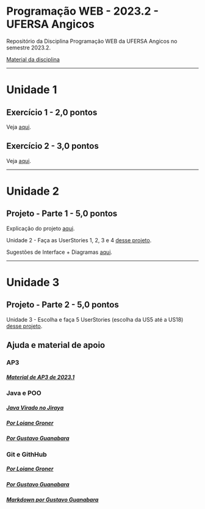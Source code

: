 # Programação WEB - 2023.2 - UFERSA Angicos

Repositório da Disciplina Programação WEB da UFERSA Angicos no semestre 2023.2.

[Material da disciplina](https://drive.google.com/open?id=16I2WfDFZMKDNZGPu1Wq2rl1uceQUZjr6)

---

# Unidade 1

## Exercício 1 - 2,0 pontos

Veja [aqui](u1_exercicio1/).

## Exercício 2 - 3,0 pontos

Veja [aqui](u1_exercicio2/).

---

# Unidade 2

## Projeto - Parte 1 - 5,0 pontos

Explicação do projeto [aqui](#).

Unidade 2 - Faça as UserStories 1, 2, 3 e 4 [desse projeto](https://drive.google.com/open?id=1dYGD7ULD3843EXbuLcf9U2DaAqeZyrVH).

Sugestões de Interface + Diagramas [aqui](https://drive.google.com/open?id=1dXUuf0Yk--28OF9fXpEXMhJfkx6tJe3n).

---

# Unidade 3

## Projeto - Parte 2 - 5,0 pontos

Unidade 3 - Escolha e faça 5 UserStories (escolha da US5 até a US18) [desse projeto](https://drive.google.com/open?id=1dYGD7ULD3843EXbuLcf9U2DaAqeZyrVH).

## Ajuda e material de apoio

### AP3

##### [Material de AP3 de 2023.1](https://github.com/ap3ufersa/ap3_2023.1_xicoArruda)

### Java e POO

##### [Java Virado no Jiraya](https://www.youtube.com/playlist?list=PL62G310vn6nFIsOCC0H-C2infYgwm8SWW)

##### [Por Loiane Groner](https://www.youtube.com/playlist?list=PLGxZ4Rq3BOBq0KXHsp5J3PxyFaBIXVs3r)

##### [Por Gustavo Guanabara](https://www.youtube.com/playlist?list=PLHz_AreHm4dkqe2aR0tQK74m8SFe-aGsY)

### Git e GithHub

##### [Por Loiane Groner](https://www.youtube.com/watch?v=UMhskLXJuq4)

##### [Por Gustavo Guanabara](https://www.youtube.com/watch?v=xEKo29OWILE&list=PLHz_AreHm4dm7ZULPAmadvNhH6vk9oNZA)

##### [Markdown por Gustavo Guanabara](/git_github_gguanabara)
